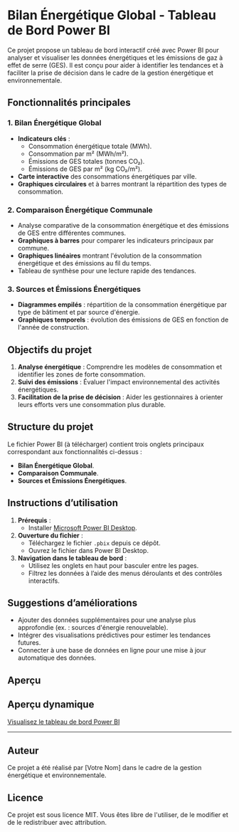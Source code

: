 
# Bilan Énergétique Global - Tableau de Bord Power BI

Ce projet propose un tableau de bord interactif créé avec Power BI pour analyser et visualiser les données énergétiques et les émissions de gaz à effet de serre (GES). Il est conçu pour aider à identifier les tendances et à faciliter la prise de décision dans le cadre de la gestion énergétique et environnementale.

## Fonctionnalités principales

### 1. **Bilan Énergétique Global**
- **Indicateurs clés** :
  - Consommation énergétique totale (MWh).
  - Consommation par m² (MWh/m²).
  - Émissions de GES totales (tonnes CO₂).
  - Émissions de GES par m² (kg CO₂/m²).
- **Carte interactive** des consommations énergétiques par ville.
- **Graphiques circulaires** et à barres montrant la répartition des types de consommation.

### 2. **Comparaison Énergétique Communale**
- Analyse comparative de la consommation énergétique et des émissions de GES entre différentes communes.
- **Graphiques à barres** pour comparer les indicateurs principaux par commune.
- **Graphiques linéaires** montrant l'évolution de la consommation énergétique et des émissions au fil du temps.
- Tableau de synthèse pour une lecture rapide des tendances.

### 3. **Sources et Émissions Énergétiques**
- **Diagrammes empilés** : répartition de la consommation énergétique par type de bâtiment et par source d'énergie.
- **Graphiques temporels** : évolution des émissions de GES en fonction de l'année de construction.

## Objectifs du projet
1. **Analyse énergétique** : Comprendre les modèles de consommation et identifier les zones de forte consommation.
2. **Suivi des émissions** : Évaluer l'impact environnemental des activités énergétiques.
3. **Facilitation de la prise de décision** : Aider les gestionnaires à orienter leurs efforts vers une consommation plus durable.

## Structure du projet
Le fichier Power BI (à télécharger) contient trois onglets principaux correspondant aux fonctionnalités ci-dessus :
- **Bilan Énergétique Global**.
- **Comparaison Communale**.
- **Sources et Émissions Énergétiques**.

## Instructions d’utilisation
1. **Prérequis** :
   - Installer [Microsoft Power BI Desktop](https://powerbi.microsoft.com/).
2. **Ouverture du fichier** :
   - Téléchargez le fichier `.pbix` depuis ce dépôt.
   - Ouvrez le fichier dans Power BI Desktop.
3. **Navigation dans le tableau de bord** :
   - Utilisez les onglets en haut pour basculer entre les pages.
   - Filtrez les données à l’aide des menus déroulants et des contrôles interactifs.

## Suggestions d’améliorations
- Ajouter des données supplémentaires pour une analyse plus approfondie (ex. : sources d'énergie renouvelable).
- Intégrer des visualisations prédictives pour estimer les tendances futures.
- Connecter à une base de données en ligne pour une mise à jour automatique des données.

## Aperçu

## Aperçu dynamique
[Visualisez le tableau de bord Power BI]([https://app.powerbi.com/view?r=exemple_de_lien](https://app.powerbi.com/groups/me/apps/b0350e00-5f05-48df-88fd-7e5ea7a1347c/reports/c228b5ac-c6f8-4da2-8023-b7948545dc60/e1caff79acbb0aec4101?ctid=a51a6642-5911-4306-a13c-f4731ab9c63f&experience=power-bi))


---

## Auteur
Ce projet a été réalisé par [Votre Nom] dans le cadre de la gestion énergétique et environnementale.

## Licence
Ce projet est sous licence MIT. Vous êtes libre de l'utiliser, de le modifier et de le redistribuer avec attribution.
